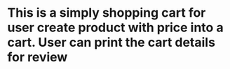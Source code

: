 # This is a simply shopping cart for user create product with price into a cart. User can print the cart details for review
